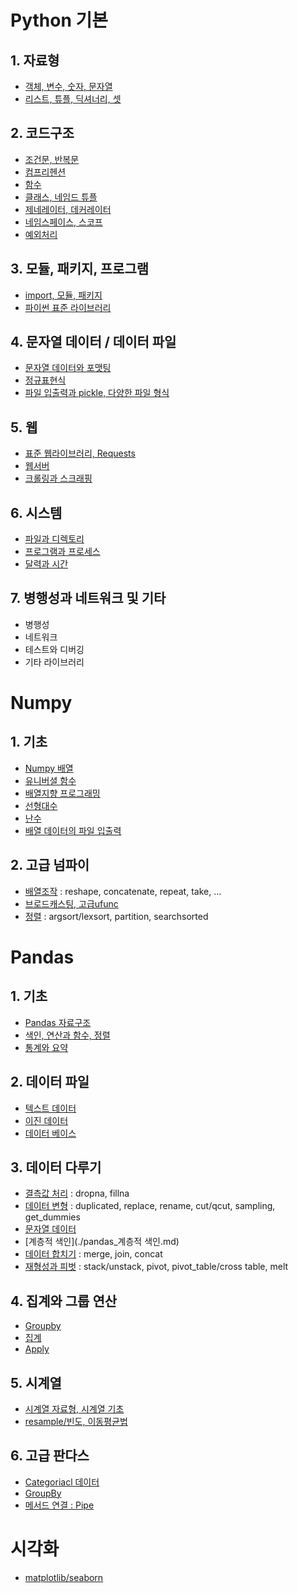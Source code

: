 # Python 기본

## 1. 자료형
* [객체, 변수, 숫자, 문자열](./python_자료형_1.md)
* [리스트, 튜플, 딕셔너리, 셋](./python_자료형_2_시퀀스.md)

## 2. 코드구조
* [조건문, 반복문](./python_조건문_반복문.md)
* [컴프리헨션](./python_컴프리헨션.md)
* [함수](./python_함수.md)
* [클래스, 네임드 튜플](./python_클래스.md)
* [제네레이터, 데커레이터](./python_코드구조.md)
* [네임스페이스, 스코프](./python_코드구조.md)
* [예외처리](./python_코드구조.md)

## 3. 모듈, 패키지, 프로그램
* [import, 모듈, 패키지](./python_모듈.md)
* [파이썬 표준 라이브러리](./python_표준라이브러리.md)

## 4. 문자열 데이터 / 데이터 파일
* [문자열 데이터와 포맷팅](./python_문자열데이터.md)
* [정규표현식](./python_정규표현식.md)
* [파일 입출력과 pickle, 다양한 파일 형식](./python_파일입출력.md)

## 5. 웹
* [표준 웹라이브러리, Requests](./python_웹라이브러리.md)
* [웹서버](./python_웹서버.md)
* [크롤링과 스크래핑](./python_크롤링.md)

## 6. 시스템
* [파일과 디렉토리](./python_os.md)
* [프로그램과 프로세스](./python_os.md)
* [달력과 시간](./python_os.md)

## 7. 병행성과 네트워크 및 기타
* 병행성
* 네트워크
* 테스트와 디버깅
* 기타 라이브러리




# Numpy
## 1. 기초
* [Numpy 배열](./numpy_기초.md)
* [유니버셜 함수](./numpy_numpy프로그래밍.md)
* [배열지향 프로그래밍](./numpy_numpy프로그래밍.md)
* [선형대수](./numpy_numpy프로그래밍.md)
* [난수](./numpy_numpy프로그래밍.md)
* [배열 데이터의 파일 입출력](./numpy_numpy프로그래밍.md)

## 2. 고급 넘파이
* [배열조작](./numpy_배열조작.md) : reshape, concatenate, repeat, take, ...
* [브로드캐스팅, 고급ufunc](./numpy_브로드캐스팅,ufunc.md)
* [정렬](./numpy_정렬.md) : argsort/lexsort, partition, searchsorted



# Pandas

## 1. 기초

* [Pandas 자료구조](./pandas_기초.md)
* [색인, 연산과 함수, 정렬](./pandas_기초.md)
* [통계와 요약](./pandas_기초.md)

## 2. 데이터 파일

* [텍스트 데이터](./pandas_데이터파일.md)
* [이진 데이터](./pandas_데이터파일.md)
* [데이터 베이스](./pandas_데이터파일.md)

## 3. 데이터 다루기

* [결측값 처리](./pandas_데이터정제.md) : dropna, fillna
* [데이터 변형](./pandas_데이터정제.md) : duplicated, replace, rename, cut/qcut, sampling, get_dummies
* [문자열 데이터](./pandas_데이터정제.md)
* [계층적 색인](./pandas_계층적 색인.md)
* [데이터 합치기](./pandas_데이터합치기.md) : merge, join, concat
* [재형성과 피벗](./pandas_피벗.md) : stack/unstack, pivot, pivot_table/cross table, melt

## 4. 집계와 그룹 연산

* [Groupby](./pandas_groupby.md)
* [집계](./pandas_groupby.md)
* [Apply](./pandas_groupby.md)

## 5. 시계열

* [시계열 자료형, 시계열 기초](./pandas_timeSeries.md)
* [resample/빈도, 이동평균법](./pandas_timeResample.md)

## 6. 고급 판다스

* [Categoriacl 데이터](./pandas_categorical.md)
* [GroupBy](./pandas_groupby2.md)
* [메서드 연결 : Pipe](./pandas_Pipe.md)


# 시각화
* [matplotlib/seaborn](./pandas_시각화.md)

